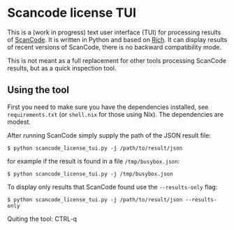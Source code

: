 # Scancode license TUI

This is a (work in progress) text user interface (TUI) for processing results
of [ScanCode][scancode]. It is written in Python and based on [Rich][rich]. It
can display results of recent versions of ScanCode, there is no backward
compatibility mode.

This is not meant as a full replacement for other tools processing ScanCode
results, but as a quick inspection tool.

## Using the tool

First you need to make sure you have the dependencies installed, see
`requirements.txt` (or `shell.nix` for those using Nix). The dependencies
are modest.

After running ScanCode simply supply the path of the JSON result file:

```
$ python scancode_license_tui.py -j /path/to/result/json
```

for example if the result is found in a file `/tmp/busybox.json`:

```
$ python scancode_license_tui.py -j /tmp/busybox.json
```

To display only results that ScanCode found use the `--results-only` flag:

```
$ python scancode_license_tui.py -j /path/to/result/json --results-only
```

Quiting the tool: CTRL-q

[scancode]:https://github.com/nexB/scancode-toolkit
[rich]:https://github.com/Textualize/rich
